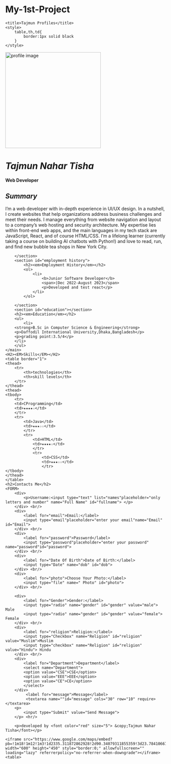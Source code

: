 # My-1st-Project
<!DOCTYPE html>
<html lang="en">
<head>
    <meta charset="UTF-8">
    <meta name="viewport" content="width=device-width, initial-scale=1.0">

    <title>Tajmun Profiles</title>
    <style>
        table,th,td{
            border:1px solid black
        }
    </style>
</head>
<body>
    <img src="./Nayeem-modified.png" height="300px"alt="profile image">
    <h1><em>Tajmun Nahar Tisha</em></h1>
    <strong>Web Developer</strong> <br/>
    <main>
        <section id="summary">
            <h2><em>Summary</em></h2>
           <p> I’m a web developer with in-depth experience in UI/UX design. In a nutshell, I create websites that help organizations address business challenges and meet their needs. I manage everything from website navigation and layout to a company’s web hosting and security architecture. My expertise lies within front-end web apps, and the main languages in my tech stack are JavaScript, React, and of course HTML/CSS. I’m a lifelong learner (currently taking a course on building AI chatbots with Python!) and love to read, run, and find new bubble tea shops in New York City.</p>

        </section>
        <section id="employment history">
            <h2><em>Employment History</em></h2>
            <ol>
                <li>
                    <b>Junior Software Developer</b>
                    <span>|Dec 2022-August 2023</span>
                    <p>Developed and test react</p>
                </li>
            </ol>

        </section>
        <section id="education"></section>
        <h2><em>Education</em></h2>
        <ul>
            <li>
        <strong>B.Sc in Computer Science & Engineering</strong>
        <p>Daffodil International University,Dhaka,Bangladesh</p>
        <p>grading point:3.5/4</p>
        </li>
        </ul>
    </main>
    <H2><EM>Skills</EM></H2>
    <table border="1">
    <thead>
        <tr>
            <th>technologies</th>
            <th>skill levels</th>
        </tr>
    </thead>
    <thead>
    <tbody>
        <tr>
        <td>CProgramming</td>
        <td>★★★★☆</td>
        </tr>
        <tr>
            <td>Java</td>
            <td>★★★☆☆</td>
            </tr>
            <tr>
                <td>HTML</td>
                <td>★★★★☆</td>
                </tr>
                <tr>
                    <td>CSS</td>
                    <td>★★★☆☆</td>
                    </tr>
    </tbody>
    </thead>
    </table>
    <h2>Contacts Me</h2>
    <FORM>
        <div>
            <p>Username:<input type="text" list="names"placeholder="only letters and number" name="Full Name" id="fullname"> </p>
        </div> <br/>
        <div>
            <label for="email">Email:</label>
            <input type="email"placeholder="enter your email"name="Email" id="Email">
        </div> <br/>
        <div>
            <label for="password">Password</label>
            <input type="password"placeholder="enter your password" name="password"id="password">
        </div> <br/>
        <div>
            <label for="Date Of Birth">Date of Birth:</label>
            <input type="Date" name="dob" id="dob">
        </div> <br/>
        <div>
            <label for="photo">Choose Your Photo:</label>
            <input type="file" name=" Photo" id="photo">
        </div> <br/>
    
        <div>
            <label for="Gender">Gender:</label>
            <input type="radio" name="gender" id="gender" value="male"> Male
            <input type="radio" name="gender" id="gender" value="female"> Female
        </div> <br/>
        <div>
            <label for="religion">Religion:</label>
            <input type="Checkbox" name="Religion" id="religion" value="Muslim">Muslim
            <input type="checkbox" name="Religion" id="religion" value="Hindu"> Hindu
        </div> <br/>
        <div>
            <label for="Department">Department</label>
            <select name="Department">
            <option value="CSE">CSE</option>
            <option value="EEE">EEE</option>
            <option value="CE">CE</option>
            </select>
        </div>
             <label for="message">Message</label>
             <textarea name=""id="message" cols="30" row="10" require></textarea>
        <p>
            <input type="Submit" value="Send Message">
        </p> <hr/>

        <p>developed by <font color="red" size="5"> &copy;Tajmun Nahar Tisha</font></p>
    
    <iframe src="https://www.google.com/maps/embed?pb=!1m18!1m12!1m3!1d2335.311872862928!2d90.34079311855359!3d23.784106673125923!2m3!1f0!2f0!3f0!3m2!1i1024!2i768!4f13.1!3m3!1m2!1s0x3755c08b6ef3d4db%3A0x2ea7b068734c669f!2sBagbari%2C%20Dhaka!5e0!3m2!1sen!2sbd!4v1691509013647!5m2!1sen!2sbd" width="600" height="450" style="border:0;" allowfullscreen="" loading="lazy" referrerpolicy="no-referrer-when-downgrade"></iframe>
    <table>
    
</body>
</html>
